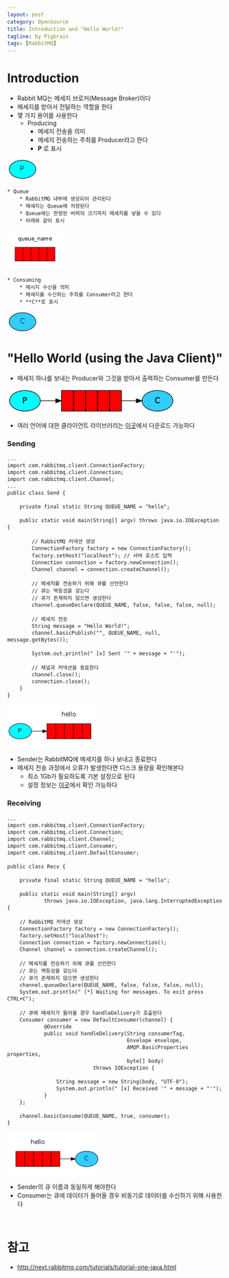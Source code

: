 ```yaml
---
layout: post
category: OpenSource
title: Introduction and "Hello World!"
tagline: by Pigbrain
tags: [RabbitMQ]
---
```

  
<!--more-->  
  
# Introduction
* Rabbit MQ는 메세지 브로커(Message Broker)이다  
* 메세지를 받아서 전달하는 역할을 한다  
* 몇 가지 용어를 사용한다  
	* Producing  
		* 메세지 전송을 의미  
		* 메세지 전송하는 주최를 Producer라고 한다  
		* **P** 로 표시  
<img src="/assets/themes/Snail/img/OpenSource/RabbitMQ/IntroductionAndHelloWorld/producer.png" alt="">  
  
	* Queue  
		* RabbitMQ 내부에 생성되어 관리된다  
		* 메세지는 Queue에 저장된다  
		* Queue에는 한정된 버퍼의 크기까지 메세지를 넣을 수 있다  
		* 아래와 같이 표시  
<img src="/assets/themes/Snail/img/OpenSource/RabbitMQ/IntroductionAndHelloWorld/queue.png" alt="">  
  
	* Consuming  
		* 메시지 수신을 의미  
		* 메세지를 수신하는 주최를 Consumer라고 한다  
		* **C**로 표시  
<img src="/assets/themes/Snail/img/OpenSource/RabbitMQ/IntroductionAndHelloWorld/consumer.png" alt="">  
  
<br>  
  
# "Hello World (using the Java Client)"  
* 메세지 하나를 보내는 Producer와 그것을 받아서 출력하는 Consumer를 만든다  
<img src="/assets/themes/Snail/img/OpenSource/RabbitMQ/IntroductionAndHelloWorld/python-one.png" alt="">  
  
* 여러 언어에 대한 클라이언트 라이브러리는 [이곳](http://www.rabbitmq.com/devtools.html)에서 다운로드 가능하다  
  
### Sending  

	...  
	import com.rabbitmq.client.ConnectionFactory;
	import com.rabbitmq.client.Connection;
	import com.rabbitmq.client.Channel;
	...
	public class Send {  

		private final static String QUEUE_NAME = "hello";
		
		public static void main(String[] argv) throws java.io.IOException {
			
			// RabbitMQ 커넥션 생성
			ConnectionFactory factory = new ConnectionFactory();
			factory.setHost("localhost"); // 서버 호스트 입력 
			Connection connection = factory.newConnection();
			Channel channel = connection.createChannel();
			
			// 메세지를 전송하기 위해 큐를 선언한다  
			// 큐는 멱등성을 갖는다  
			// 큐가 존재하지 않으면 생성한다  
			channel.queueDeclare(QUEUE_NAME, false, false, false, null);
			
			// 메세지 전송
			String message = "Hello World!";
			channel.basicPublish("", QUEUE_NAME, null, message.getBytes());
			
			System.out.println(" [x] Sent '" + message + "'");
			
			// 채널과 커넥션을 종료한다   
			channel.close();
    		connection.close();
		}
	}
  
<img src="/assets/themes/Snail/img/OpenSource/RabbitMQ/IntroductionAndHelloWorld/sending.png" alt="">  
  
* Sender는 RabbitMQ에 메세지를 하나 보내고 종료한다  
* 메세지 전송 과정에서 오류가 발생한다면 디스크 용량을 확인해본다  
	* 최소 1Gb가 필요하도록 기본 설정으로 된다  
	* 설정 정보는 [이곳](http://www.rabbitmq.com/configure.html#config-items)에서 확인 가능하다  

### Receiving  
	
	...
	import com.rabbitmq.client.ConnectionFactory;
	import com.rabbitmq.client.Connection;
	import com.rabbitmq.client.Channel;
	import com.rabbitmq.client.Consumer;
	import com.rabbitmq.client.DefaultConsumer;
	
	public class Recv {

		private final static String QUEUE_NAME = "hello";
		
		public static void main(String[] argv)
				throws java.io.IOException, java.lang.InterruptedException {	
		
		// RabbitMQ 커넥션 생성
		ConnectionFactory factory = new ConnectionFactory();
		factory.setHost("localhost");
		Connection connection = factory.newConnection();
		Channel channel = connection.createChannel();
		
		// 메세지를 전송하기 위해 큐를 선언한다  
		// 큐는 멱등성을 갖는다  
		// 큐가 존재하지 않으면 생성한다  
		channel.queueDeclare(QUEUE_NAME, false, false, false, null);
		System.out.println(" [*] Waiting for messages. To exit press CTRL+C");
		
		// 큐에 메세지가 들어올 경우 handleDelivery가 호출된다  
		Consumer consumer = new DefaultConsumer(channel) {
				@Override
				public void handleDelivery(String consumerTag, 
				                           Envelope envelope, 
				                           AMQP.BasicProperties properties, 
				                           byte[] body)
								throws IOException {
					
					String message = new String(body, "UTF-8");
					System.out.println(" [x] Received '" + message + "'");
				}
		};
		
		channel.basicConsume(QUEUE_NAME, true, consumer);
	}
  
<img src="/assets/themes/Snail/img/OpenSource/RabbitMQ/IntroductionAndHelloWorld/receiving.png" alt="">  
  
* Sender의 큐 이름과 동일하게 해야한다  
* Consumer는 큐에 데이터가 들어올 경우 비동기로 데이터를 수신하기 위해 사용한다    
  
<br>  
  
# 참고  
* http://next.rabbitmq.com/tutorials/tutorial-one-java.html  
